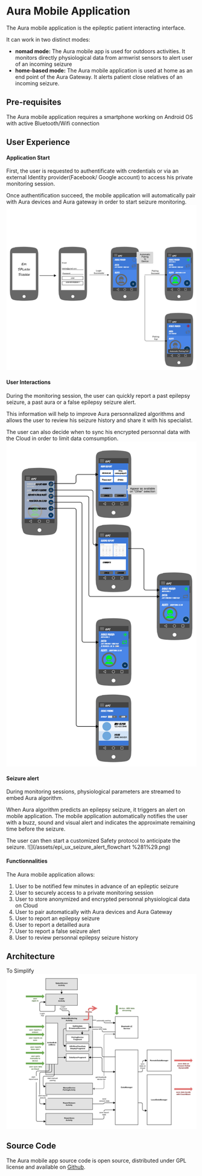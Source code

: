 # Aura Mobile Application

The Aura mobile application is the epileptic patient interacting interface.

It can work in two distinct modes:

* **nomad mode:** The Aura mobile app is used for outdoors activities. It monitors directly physiological data from armwrist sensors to alert user of an incoming seizure
* **home-based mode:** The Aura mobile application is used at home as an end point of the Aura Gateway. It alerts patient close relatives of an incoming seizure.

## Pre-requisites

The Aura mobile application requires a smartphone working on Android OS with active Bluetooth/Wifi connection

## User Experience

#### Application Start

First, the user is requested to authentificate with credentials or via an external Identity provider\(Facebook/ Google account\)  to access his private monitoring session.

Once authentification succeed, the mobile application will automatically pair with Aura devices and Aura gateway in order to start seizure monitoring.![](/assets/epi_ux_flowchart_loading.jpg)

#### User Interactions

During the monitoring session, the user can quickly report a past epilepsy seizure, a past aura or a false epilepsy seizure alert.

This information will help to improve Aura personnalized algorithms and allows the user to review his seizure history and share it with his specialist.

The user can also decide when to sync his encrypted personnal data with the Cloud in order to limit data comsumption.![](/assets/epi_ux_flowchart_buttonmenu_v2.jpg)

#### Seizure alert

During monitoring sessions, physiological parameters are streamed to embed Aura algorithm.

When Aura algorithm predicts an epilepsy seizure, it triggers an alert on mobile application. The mobile application automatically notifies the user with a buzz, sound and visual alert and indicates the approximate remaining time before the seizure.

The user can then start a customized Safety protocol to anticipate the seizure. ![](/assets/epi_ux_seizure_alert_flowchart %281%29.png)



#### Functionnalities

The Aura mobile application allows:

1. User to be notified few minutes in advance of an epileptic seizure
2. User to securely access to a private monitoring session
3. User to store anonymized and encrypted personnal physiological data on Cloud
4. User to pair automatically with Aura devices and Aura Gateway
5. User to report an epilepsy seizure
6. User to report a detailled aura
7. User to report a false seizure alert 
8. User to review personnal epilepsy seizure history 

## Architecture

To Simplify![](/assets/auraapparchitecture.jpg)

## Source Code

The Aura mobile app source code is open source, distributed under GPL license and available on [Github](https://github.com/clecoued/Aura_mobile_app).

